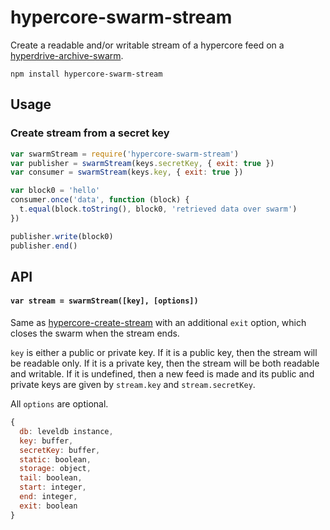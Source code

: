 # hypercore-swarm-stream

Create a readable and/or writable stream of a hypercore feed on a [hyperdrive-archive-swarm](https://github.com/karissa/hyperdrive-archive-swarm).

```
npm install hypercore-swarm-stream
```

## Usage 

### Create stream from a secret key

```js
var swarmStream = require('hypercore-swarm-stream')
var publisher = swarmStream(keys.secretKey, { exit: true })
var consumer = swarmStream(keys.key, { exit: true })

var block0 = 'hello'
consumer.once('data', function (block) {
  t.equal(block.toString(), block0, 'retrieved data over swarm')
})

publisher.write(block0)
publisher.end()
```

## API

#### `var stream = swarmStream([key], [options])`

Same as [hypercore-create-stream](https://github.com/lukeburns/hypercore-create-stream) with an additional `exit` option, which closes the swarm when the stream ends.

`key` is either a public or private key. If it is a public key, then the stream will be readable only. If it is a private key, then the stream will be both readable and writable. If it is undefined, then a new feed is made and its public and private keys are given by `stream.key` and `stream.secretKey`.

All `options` are optional.

```js
{
  db: leveldb instance,
  key: buffer,
  secretKey: buffer,
  static: boolean,
  storage: object,
  tail: boolean,
  start: integer,
  end: integer,
  exit: boolean
}
```